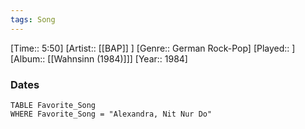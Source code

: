 ```yaml
---
tags: Song  
---
```

[Time:: 5:50]
[Artist:: [[BAP]] ]
[Genre:: German Rock-Pop]
[Played:: ]
[Album:: [[Wahnsinn (1984)]]]
[Year:: 1984]
### Dates
````dataview
TABLE Favorite_Song
WHERE Favorite_Song = "Alexandra, Nit Nur Do"
````